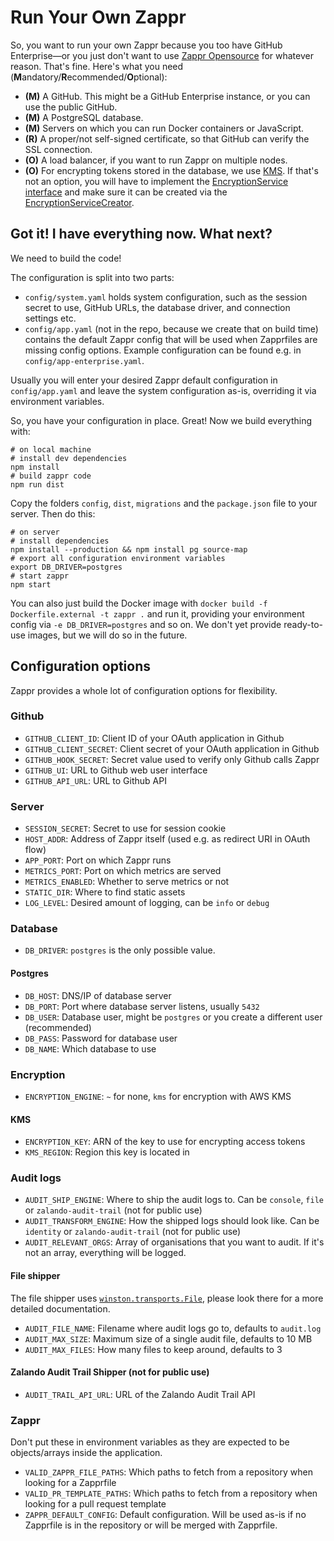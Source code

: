 # Run Your Own Zappr

So, you want to run your own Zappr because you too have GitHub Enterprise—or you just don't want to use [Zappr Opensource](https://zappr.opensource.zalan.do) for whatever reason. That's fine. Here's what you need (**M**andatory/**R**ecommended/**O**ptional):

* **(M)** A GitHub. This might be a GitHub Enterprise instance, or you can use the public GitHub.
* **(M)** A PostgreSQL database.
* **(M)** Servers on which you can run Docker containers or JavaScript.
* **(R)** A proper/not self-signed certificate, so that GitHub can verify the SSL connection.
* **(O)** A load balancer, if you want to run Zappr on multiple nodes.
* **(O)** For encrypting tokens stored in the database, we use [KMS](https://aws.amazon.com/kms/). If that's not an option, you will have to implement the [EncryptionService interface](https://github.com/zalando/zappr/blob/master/server/service/encryption/NullEncryptionService.js) and make sure it can be created via the [EncryptionServiceCreator](https://github.com/zalando/zappr/blob/master/server/service/EncryptionServiceCreator.js).

## Got it! I have everything now. What next?

We need to build the code!

The configuration is split into two parts: 

- `config/system.yaml` holds system configuration, such as the session secret to use, GitHub URLs, the database driver, and connection settings etc.
- `config/app.yaml` (not in the repo, because we create that on build time) contains the default Zappr config that will be used when Zapprfiles are missing config options. Example configuration can be found e.g. in `config/app-enterprise.yaml`.

Usually you will enter your desired Zappr default configuration in `config/app.yaml` and leave the system configuration as-is, overriding it via environment variables.

So, you have your configuration in place. Great! Now we build everything with:

    # on local machine
    # install dev dependencies
    npm install
    # build zappr code
    npm run dist

Copy the folders `config`, `dist`, `migrations` and the `package.json` file to your server. Then do this:

    # on server
    # install dependencies
    npm install --production && npm install pg source-map
    # export all configuration environment variables
    export DB_DRIVER=postgres
    # start zappr
    npm start
    
You can also just build the Docker image with `docker build -f Dockerfile.external -t zappr .` and run it, providing your environment config via `-e DB_DRIVER=postgres` and so on. We don't yet provide ready-to-use images, but we will do so in the future.

## Configuration options

Zappr provides a whole lot of configuration options for flexibility.

### Github

* `GITHUB_CLIENT_ID`: Client ID of your OAuth application in Github
* `GITHUB_CLIENT_SECRET`: Client secret of your OAuth application in Github
* `GITHUB_HOOK_SECRET`: Secret value used to verify only Github calls Zappr
* `GITHUB_UI`: URL to Github web user interface
* `GITHUB_API_URL`: URL to Github API

### Server

* `SESSION_SECRET`: Secret to use for session cookie
* `HOST_ADDR`: Address of Zappr itself (used e.g. as redirect URI in OAuth flow)
* `APP_PORT`: Port on which Zappr runs
* `METRICS_PORT`: Port on which metrics are served
* `METRICS_ENABLED`: Whether to serve metrics or not
* `STATIC_DIR`: Where to find static assets
* `LOG_LEVEL`: Desired amount of logging, can be `info` or `debug`

### Database

* `DB_DRIVER`: `postgres` is the only possible value.

#### Postgres
 
* `DB_HOST`: DNS/IP of database server
* `DB_PORT`: Port where database server listens, usually `5432`
* `DB_USER`: Database user, might be `postgres` or you create a different user (recommended)
* `DB_PASS`: Password for database user
* `DB_NAME`: Which database to use

### Encryption

* `ENCRYPTION_ENGINE`: `~` for none, `kms` for encryption with AWS KMS

#### KMS

* `ENCRYPTION_KEY`: ARN of the key to use for encrypting access tokens
* `KMS_REGION`: Region this key is located in

### Audit logs

* `AUDIT_SHIP_ENGINE`: Where to ship the audit logs to. Can be `console`, `file` or `zalando-audit-trail` (not for public use)
* `AUDIT_TRANSFORM_ENGINE`: How the shipped logs should look like. Can be `identity` or `zalando-audit-trail` (not for public use)
* `AUDIT_RELEVANT_ORGS`: Array of organisations that you want to audit. If it's not an array, everything will be logged.

#### File shipper

The file shipper uses [`winston.transports.File`](https://github.com/winstonjs/winston/blob/master/docs/transports.md#file-transport), please look there for a more detailed documentation.

* `AUDIT_FILE_NAME`: Filename where audit logs go to, defaults to `audit.log`
* `AUDIT_MAX_SIZE`: Maximum size of a single audit file, defaults to 10 MB
* `AUDIT_MAX_FILES`: How many files to keep around, defaults to 3

#### Zalando Audit Trail Shipper (not for public use)

* `AUDIT_TRAIL_API_URL`: URL of the Zalando Audit Trail API

### Zappr

Don't put these in environment variables as they are expected to be objects/arrays inside the application.

* `VALID_ZAPPR_FILE_PATHS`: Which paths to fetch from a repository when looking for a Zapprfile
* `VALID_PR_TEMPLATE_PATHS`: Which paths to fetch from a repository when looking for a pull request template
* `ZAPPR_DEFAULT_CONFIG`: Default configuration. Will be used as-is if no Zapprfile is in the repository or will be merged with Zapprfile. 
